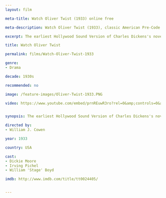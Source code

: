 ```yaml
---
layout: film

meta-title: Watch Oliver Twist (1933) online free

meta-description: Watch Oliver Twist (1933), classic American Pre-Code film and the earliest Hollywood sound version of Charles Dickens's novel.

excerpt: The earliest Hollywood Sound Version of Charles Dickens's novel, this American Pre-Code movie was made on an extremely low budget. It tells the classic story of a young orphan in 1830's London that is abused in a workhouse, then falls into the grips of a gang of criminals.

title: Watch Oliver Twist

permalink: films/Watch-Oliver-Twist-1933

genre:
- Drama

decade: 1930s

recommended: no

image: /feature-images/Oliver-Twist-1933.PNG

video: https://www.youtube.com/embed/prnREuwR3ro?rel=0&amp;controls=0&amp;showinfo=0


synopsis: The earliest Hollywood Sound Version of Charles Dickens's novel, this American Pre-Code movie was made on an extremely low budget. It tells the classic story of a young orphan in 1830's London that is abused in a workhouse, then falls into the grips of a gang of criminals.

directed by:
- William J. Cowen

year: 1933

country: USA

cast:
- Dickie Moore
- Irving Pichel
- William 'Stage' Boyd

imdb: http://www.imdb.com/title/tt0024405/


---
```

